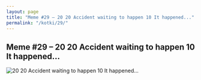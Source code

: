 ```yaml
---
layout: page
title: "Meme #29 – 20 20 Accident waiting to happen 10 It happened..."
permalink: "/kotki/29/"
---
```


## Meme #29 – 20 20 Accident waiting to happen 10 It happened...

![20 20 Accident waiting to happen 10 It happened...](https://i.chzbgr.com/full/10441189376/hA1D0E0C4/20-20-accident-waiting-happen-10-happened)


